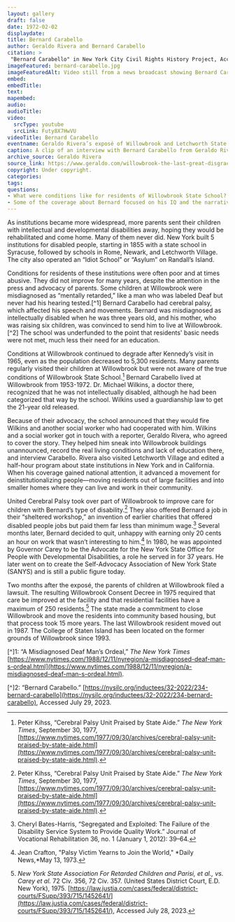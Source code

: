```yaml
--- 
layout: gallery
draft: false
date: 1972-02-02
displaydate: 
title: Bernard Carabello
author: Geraldo Rivera and Bernard Carabello
citation: >
 "Bernard Carabello" in New York City Civil Rights History Project, Accessed: [Month Day, Year], https://nyccivilrightshistory.org/gallery/bernard-carabello."
imageFeatured: bernard-carabello.jpg
imageFeaturedAlt: Video still from a news broadcast showing Bernard Carabello speaking.
embed: 
embedTitle: 
text: 
mapembed: 
audio: 
audioTitle: 
video: 
  srcType: youtube
  srcLink: Futy8X7HwVU
videoTitle: Bernard Carabello
eventname: Geraldo Rivera’s exposé of Willowbrook and Letchworth State Schools airs.
caption: A clip of an interview with Bernard Carabello from Geraldo Rivera’s exposé, “The Last Great Disgrace”
archive_source: Geraldo Rivera
source_link: https://www.geraldo.com/willowbrook-the-last-great-disgrace20221008000226/
copyright: Under copyright.
categories: 
tags: 
questions: 
- What were conditions like for residents of Willowbrook State School?  
- Some of the coverage about Bernard focused on his IQ and the narrative that he didn’t belong at Willowbrook. How does this contrast with how Geraldo describes Bernard’s understanding of the world? How would you revise Geraldo’s remarks if you were trying to make the same points today?
--- 
```


As institutions became more widespread, more parents sent their children with intellectual and developmental disabilities away, hoping they would be rehabilitated and come home. Many of them never did. New York built 5 institutions for disabled people, starting in 1855 with a state school in Syracuse, followed by schools in Rome, Newark, and Letchworth Village. The city also operated an “Idiot School” or “Asylum” on Randall’s Island.

Conditions for residents of these institutions were often poor and at times abusive. They did not improve for many years, despite the attention in the press and advocacy of parents. Some children at Willowbrook were misdiagnosed as “mentally retarded,” like a man who was labeled Deaf but never had his hearing tested.[^1] Bernard Carabello had cerebral palsy, which affected his speech and movements. Bernard was misdiagnosed as intellectually disabled when he was three years old, and his mother, who was raising six children, was convinced to send him to live at Willowbrook.[^2] The school was underfunded to the point that residents' basic needs were not met, much less their need for an education.

Conditions at Willowbrook continued to degrade after Kennedy’s visit in 1965, even as the population decreased to 5,300 residents. Many parents regularly visited their children at Willowbrook but were not aware of the true conditions of Willowbrook State School.[^3]  Bernard Carabello lived at Willowbrook from 1953-1972. Dr. Michael Wilkins, a doctor there, recognized that he was not intellectually disabled, although he had been categorized that way by the school. Wilkins used a guardianship law to get the 21-year old released.

Because of their advocacy, the school announced that they would fire Wilkins and another social worker who had cooperated with him. Wilkins and a social worker got in touch with a reporter, Geraldo Rivera, who agreed to cover the story. They helped him sneak into Willowbrook buildings unannounced, record the real living conditions and lack of education there, and interview Carabello. Rivera also visited Letchworth Village and edited a half-hour program about state institutions in New York and in California. When his coverage gained national attention, it advanced a movement for deinstitutionalizing people—moving residents out of large facilities and into smaller homes where they can live and work in their community.

United Cerebral Palsy took over part of Willowbrook to improve care for children with Bernard’s type of disability.[^3] They also offered Bernard a job in their “sheltered workshop,” an invention of earlier charities that offered disabled people jobs but paid them far less than minimum wage.[^4] Several months later, Bernard decided to quit, unhappy with earning only 20 cents an hour on work that wasn’t interesting to him.[^5] In 1980, he was appointed by Governor Carey to be the Advocate for the New York State Office for People with Developmental Disabilities, a role he served in for 37 years. He later went on to create the Self-Advocacy Association of New York State (SANYS) and is still a public figure today.

Two months after the exposé, the parents of children at Willowbrook filed a lawsuit. The resulting Willowbrook Consent Decree in 1975 required that care be improved at the facility and that residential facilities have a maximum of 250 residents.[^6] The state made a commitment to close Willowbrook and move the residents into community based housing, but that process took 15 more years. The last Willowbrook resident moved out in 1987. The College of Staten Island has been located on the former grounds of Willowbrook since 1993.

[^]1: “A Misdiagnosed Deaf Man’s Ordeal,” *The New York Times* [https://www.nytimes.com/1988/12/11/nyregion/a-misdiagnosed-deaf-man-s-ordeal.html](https://www.nytimes.com/1988/12/11/nyregion/a-misdiagnosed-deaf-man-s-ordeal.html).

[^]2: “Bernard Carabello.” [https://nysilc.org/inductees/32-2022/234-bernard-carabello](https://nysilc.org/inductees/32-2022/234-bernard-carabello), Accessed July 29, 2023.

[^3]: Peter Kihss, “Cerebral Palsy Unit Praised by State Aide.” *The New York Times*, September 30, 1977, [https://www.nytimes.com/1977/09/30/archives/cerebral-palsy-unit-praised-by-state-aide.html](https://www.nytimes.com/1977/09/30/archives/cerebral-palsy-unit-praised-by-state-aide.html).

[^4]: Cheryl Bates-Harris, “Segregated and Exploited: The Failure of the Disability Service System to Provide Quality Work.” Journal of Vocational Rehabilitation 36, no. 1 (January 1, 2012): 39–64.

[^5]: Jean Crafton, "Palsy Victim Yearns to Join the World," *Daily News,*May 13, 1973.

[^6]: *New York State Association For Retarded Children and Parisi, et al., vs. Carey et al.* 72 Civ. 356, 72 Civ. 357. (United States District Court, E.D. New York), 1975. [https://law.justia.com/cases/federal/district-courts/FSupp/393/715/1452641/](https://law.justia.com/cases/federal/district-courts/FSupp/393/715/1452641/), Accessed July 28, 2023.
